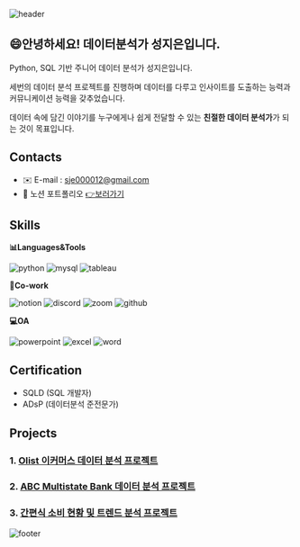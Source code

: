 ![header](https://capsule-render.vercel.app/api?type=waving&color=auto&height=200&section=header&text=Jieun's%20Portfolio&fontSize=60)

## 😄안녕하세요! 데이터분석가 성지은입니다.
Python, SQL 기반 주니어 데이터 분석가 성지은입니다.

세번의 데이터 분석 프로젝트를 진행하며 데이터를 다루고 인사이트를 도출하는 능력과 커뮤니케이션 능력을 갖추었습니다. 

데이터 속에 담긴 이야기를 누구에게나 쉽게 전달할 수 있는 **친절한 데이터 분석가**가 되는 것이 목표입니다. 

## Contacts
- ✉️ E-mail : sje000012@gmail.com
- 💁 노션 포트폴리오 [👉보러가기](https://www.notion.so/s-Portfolio-12ab2fb284974c43810f9f6de4348335 "누르면 노션 포트폴리오로 이동합니다")


## Skills
**📊Languages&Tools**

![python](https://img.shields.io/badge/Python-3776AB?style=for-the-badge&logo=python&logoColor=white)
![mysql](https://img.shields.io/badge/MySQL-005C84?style=for-the-badge&logo=mysql&logoColor=white)
![tableau](https://img.shields.io/badge/Tableau-E97627?style=for-the-badge&logo=Tableau&logoColor=white)

**🤲Co-work**

![notion](https://img.shields.io/badge/Notion-000000?style=for-the-badge&logo=notion&logoColor=white)
![discord](https://img.shields.io/badge/Discord-7289DA?style=for-the-badge&logo=discord&logoColor=white)
![zoom](https://img.shields.io/badge/Zoom-2D8CFF?style=for-the-badge&logo=zoom&logoColor=white)
![github](https://img.shields.io/badge/GitHub-100000?style=for-the-badge&logo=github&logoColor=white)

**💻OA**

![powerpoint](https://img.shields.io/badge/Microsoft_PowerPoint-B7472A?style=for-the-badge&logo=microsoft-powerpoint&logoColor=white)
![excel](https://img.shields.io/badge/Microsoft_Excel-217346?style=for-the-badge&logo=microsoft-excel&logoColor=white)
![word](https://img.shields.io/badge/Microsoft_Word-2B579A?style=for-the-badge&logo=microsoft-word&logoColor=white)

## Certification
- SQLD (SQL 개발자)
- ADsP (데이터분석 준전문가)


## Projects
### 1. [Olist 이커머스 데이터 분석 프로젝트](https://github.com/Seong-jieun/OlaDadus)

### 2. [ABC Multistate Bank 데이터 분석 프로젝트](https://github.com/Seong-jieun/bankchurn)

### 3. [간편식 소비 현황 및 트렌드 분석 프로젝트](https://github.com/Seong-jieun/hmrtrend)



![footer](https://capsule-render.vercel.app/api?type=waving&color=auto&height=100&section=footer)
